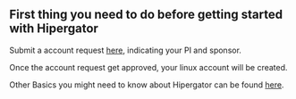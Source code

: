 ## First thing you need to do before getting started with Hipergator

Submit a account request [here](https://www.rc.ufl.edu/get-started/hipergator/request-hipergator-account/), indicating your PI and sponsor. 

Once the account request get approved, your linux account will be created.

Other Basics you might need to know about Hipergator can be found [here](https://help.rc.ufl.edu/doc/Getting_Started).
